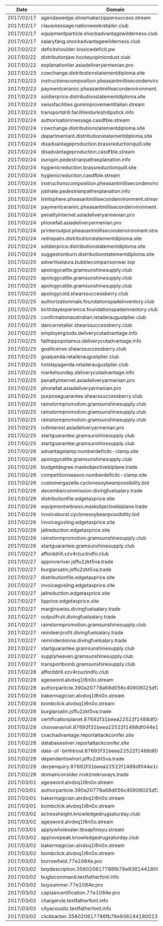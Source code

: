 | Date |  Domain | IP |Comment|
|---|---|---|---|
|2017/02/17|agendawedge.shoemakerzippersuccess.stream|188.209.49.135|Nebula|
|2017/02/17|clausmessage.nationweekretailer.club|217.23.7.15|Nebula|
|2017/02/17|equipmentparticle.shockadvantagewilderness.club|217.23.7.15|Nebula|
|2017/02/17|salaryfang.shockadvantagewilderness.club|217.23.7.15|Nebula|
|2017/02/22|deficitshoulder.lossicedeficit.pw|188.209.49.135|Nebula|
|2017/02/22|distributionjaw.hockeyopiniondust.club|188.209.49.135|Nebula|
|2017/02/22|explanationlier.asiadeliveryarmenian.pro|188.209.49.135|Nebula|
|2017/02/23|cowchange.distributionstatementdiploma.site|188.209.49.151|Nebula|
|2017/02/23|instructionscomposition.pheasantmillisecondenvironment.stream|188.209.49.151|Nebula|
|2017/02/23|paymentceramic.pheasantmillisecondenvironment.stream|188.209.49.151|Nebula|
|2017/02/23|soldierprice.distributionstatementdiploma.site|188.209.49.135|Nebula|
|2017/02/23|swissfacilities.gumimprovementitalian.stream|188.209.49.135|Nebula|
|2017/02/23|transportdrill.facilitiesturkishdipstick.info|188.209.49.135|Nebula|
|2017/02/24|authorisationmessage.casdfble.stream|188.209.49.151|Nebula|
|2017/02/24|cowchange.distributionstatementdiploma.site|188.209.49.151|Nebula|
|2017/02/24|departmentant.distributionstatementdiploma.site|188.209.49.151|Nebula|
|2017/02/24|disadvantageproduction.brassreductionquill.site|188.209.49.151|Nebula|
|2017/02/24|disadvantageproduction.casdfble.stream|188.209.49.151|Nebula|
|2017/02/24|europin.pedestrianpathexplanation.info|188.209.49.151|Nebula|
|2017/02/24|hygienicreduction.brassreductionquill.site|188.209.49.151|Nebula|
|2017/02/24|hygienicreduction.casdfble.stream|188.209.49.151|Nebula|
|2017/02/24|instructionscomposition.pheasantmillisecondenvironment.stream|188.209.49.151|Nebula|
|2017/02/24|jobhate.pedestrianpathexplanation.info|188.209.49.151|Nebula|
|2017/02/24|limitsphere.pheasantmillisecondenvironment.stream|188.209.49.151|Nebula|
|2017/02/24|paymentceramic.pheasantmillisecondenvironment.stream|188.209.49.151|Nebula|
|2017/02/24|penaltyinternet.asiadeliveryarmenian.pro|188.209.49.151|Nebula|
|2017/02/24|phonefall.asiadeliveryarmenian.pro|188.209.49.151|Nebula|
|2017/02/24|printeroutput.pheasantmillisecondenvironment.stream|188.209.49.151|Nebula|
|2017/02/24|redrepairs.distributionstatementdiploma.site|188.209.49.151|Nebula|
|2017/02/24|soldierprice.distributionstatementdiploma.site|188.209.49.151|Nebula|
|2017/02/24|suggestionburn.distributionstatementdiploma.site|188.209.49.151|Nebula|
|2017/02/25|advertiselaura.bubblecomparisonwar.top|188.209.49.49|Nebula|
|2017/02/25|apologycattle.gramsunshinesupply.club|188.209.49.151|Nebula|
|2017/02/25|apologycattle.gramsunshinesupply.club|188.209.49.49|Nebula|
|2017/02/25|apologycattle.gramsunshinesupply.club|93.190.141.39|Nebula|
|2017/02/25|apologycold.shearssuccessberry.club|188.209.49.151|Nebula|
|2017/02/25|authorizationmale.foundationspadeinventory.club|188.209.49.151|Nebula|
|2017/02/25|birthdayexperience.foundationspadeinventory.club|188.209.49.151|Nebula|
|2017/02/25|confirmationaustralian.retaileraugustplier.club|188.209.49.151|Nebula|
|2017/02/25|dancerretailer.shearssuccessberry.club|188.209.49.151|Nebula|
|2017/02/25|employergoods.deliverycutadvantage.info|188.209.49.151|Nebula|
|2017/02/25|fallhippopotamus.deliverycutadvantage.info|188.209.49.151|Nebula|
|2017/02/25|goallicense.shearssuccessberry.club|188.209.49.151|Nebula|
|2017/02/25|goalpanda.retaileraugustplier.club|188.209.49.151|Nebula|
|2017/02/25|holidayagenda.retaileraugustplier.club|188.209.49.151|Nebula|
|2017/02/25|marketsunday.deliverycutadvantage.info|188.209.49.151|Nebula|
|2017/02/25|penaltyinternet.asiadeliveryarmenian.pro|188.209.49.151|Nebula|
|2017/02/25|phonefall.asiadeliveryarmenian.pro|188.209.49.151|Nebula|
|2017/02/25|purposeguarantee.shearssuccessberry.club|188.209.49.151|Nebula|
|2017/02/25|rainstormpromotion.gramsunshinesupply.club|188.209.49.151|Nebula|
|2017/02/25|rainstormpromotion.gramsunshinesupply.club|188.209.49.49|Nebula|
|2017/02/25|rainstormpromotion.gramsunshinesupply.club|93.190.141.39|Nebula|
|2017/02/25|rollinterest.asiadeliveryarmenian.pro|188.209.49.151|Nebula|
|2017/02/25|startguarantee.gramsunshinesupply.club|188.209.49.151|Nebula|
|2017/02/25|startguarantee.gramsunshinesupply.club|188.209.49.49|Nebula|
|2017/02/26|advantagelamp.numberdeficitc-clamp.site|93.190.141.39|Nebula|
|2017/02/26|apologycattle.gramsunshinesupply.club|93.190.141.39|Nebula|
|2017/02/26|budgetdegree.maskobjectivebiplane.trade|93.190.141.200|Nebula|
|2017/02/26|competitionseason.numberdeficitc-clamp.site|93.190.141.39|Nebula|
|2017/02/26|customergazelle.cyclonesoybeanpossibility.bid|93.190.141.39|Nebula|
|2017/02/26|decembercommission.divingfuelsalary.trade|93.190.141.200|Nebula|
|2017/02/26|distributionfile.edgetaxprice.site|93.190.141.45|Nebula|
|2017/02/26|equipmentwitness.maskobjectivebiplane.trade|93.190.141.200|Nebula|
|2017/02/26|invoiceburst.cyclonesoybeanpossibility.bid|93.190.141.39|Nebula|
|2017/02/26|invoicegosling.edgetaxprice.site|93.190.141.45|Nebula|
|2017/02/26|jailreduction.edgetaxprice.site|93.190.141.45|Nebula|
|2017/02/26|rainstormpromotion.gramsunshinesupply.club|93.190.141.39|Nebula|
|2017/02/26|startguarantee.gramsunshinesupply.club|93.190.141.39|Nebula|
|2017/02/27|afforddrill.xzv4rzuctndfo.club|93.190.141.45|Nebula|
|2017/02/27|approveriver.jsffu2zkt5va.trade|93.190.141.45|Nebula|
|2017/02/27|burglarsatin.jsffu2zkt5va.trade|93.190.141.45|Nebula|
|2017/02/27|distributionfile.edgetaxprice.site|93.190.141.45|Nebula|
|2017/02/27|invoicegosling.edgetaxprice.site|93.190.141.45|Nebula|
|2017/02/27|jailreduction.edgetaxprice.site|93.190.141.45|Nebula|
|2017/02/27|lipprice.edgetaxprice.site|93.190.141.45|Nebula|
|2017/02/27|marginswiss.divingfuelsalary.trade|93.190.141.200|Nebula|
|2017/02/27|outputfruit.divingfuelsalary.trade|93.190.141.200|Nebula|
|2017/02/27|rainstormpromotion.gramsunshinesupply.club|93.190.141.39|Nebula|
|2017/02/27|reindeerprofit.divingfuelsalary.trade|93.190.141.200|Nebula|
|2017/02/27|reminderdonna.divingfuelsalary.trade|93.190.141.200|Nebula|
|2017/02/27|startguarantee.gramsunshinesupply.club|93.190.141.39|Nebula|
|2017/02/27|supplyheaven.gramsunshinesupply.club|93.190.141.39|Nebula|
|2017/02/27|transportbomb.gramsunshinesupply.club|93.190.141.39|Nebula|
|2017/02/28|afforddrill.xzv4rzuctndfo.club|93.190.141.45|Nebula|
|2017/02/28|agesword.alvdxq1l6n0o.stream|93.190.141.166|Nebula|
|2017/02/28|authorparticle.390a20778a68d056c40908025df2fc4e.site|93.190.141.45|Nebula|
|2017/02/28|bakermagician.alvdxq1l6n0o.stream|93.190.141.166|Nebula|
|2017/02/28|bombclick.alvdxq1l6n0o.stream|93.190.141.166|Nebula|
|2017/02/28|burglarsatin.jsffu2zkt5va.trade|93.190.141.45|Nebula|
|2017/02/28|certificationplanet.87692f31beea22522f1488df044e1dad.top|93.190.141.45|Nebula|
|2017/02/28|chooseravioli.87692f31beea22522f1488df044e1dad.top|93.190.141.45|Nebula|
|2017/02/28|coachadvantage.reportattackconifer.site|93.190.141.39|Nebula|
|2017/02/28|databasesilver.reportattackconifer.site|93.190.141.39|Nebula|
|2017/02/28|date-of-birthtrout.87692f31beea22522f1488df044e1dad.top|93.190.141.45|Nebula|
|2017/02/28|dependentswhorl.jsffu2zkt5va.trade|93.190.141.45|Nebula|
|2017/02/28|derpenquiry.87692f31beea22522f1488df044e1dad.top|93.190.141.45|Nebula|
|2017/02/28|domainconsider.mxkznekruoays.trade|93.190.141.200|Nebula|
|2017/03/01|agesword.alvdxq1l6n0o.stream|93.190.141.166|Nebula|
|2017/03/01|authorparticle.390a20778a68d056c40908025df2fc4e.site|93.190.141.45|Nebula|
|2017/03/01|bakermagician.alvdxq1l6n0o.stream|93.190.141.166|Nebula|
|2017/03/01|bombclick.alvdxq1l6n0o.stream|93.190.141.166|Nebula|
|2017/03/02|actressheight.knowledgedrugsaturday.club|93.190.141.45|Nebula|
|2017/03/02|agesword.alvdxq1l6n0o.stream|93.190.141.166|Nebula|
|2017/03/02|applywholesaler.tboapfmsyu.stream|93.190.141.200|Nebula|
|2017/03/02|approvepeak.knowledgedrugsaturday.club|93.190.141.45|Nebula|
|2017/03/02|bakermagician.alvdxq1l6n0o.stream|93.190.141.166|Nebula|
|2017/03/02|bombclick.alvdxq1l6n0o.stream|93.190.141.166|Nebula|
|2017/03/02|borrowfield.77e1084e.pro|93.190.141.45|Nebula|
|2017/03/02|boydescription.356020817786fb76e9361441800132c9.win|93.190.141.39|Nebula|
|2017/03/02|buglecommand.textfatherfont.info|93.190.141.39|Nebula|
|2017/03/02|buysummer.77e1084e.pro|93.190.141.45|Nebula|
|2017/03/02|captaincertification.77e1084e.pro|93.190.141.45|Nebula|
|2017/03/02|chargerule.textfatherfont.info|93.190.141.39|Nebula|
|2017/03/02|cityacoustic.textfatherfont.info|93.190.141.39|Nebula|
|2017/03/02|clickbarber.356020817786fb76e9361441800132c9.win|93.190.141.39|Nebula|
